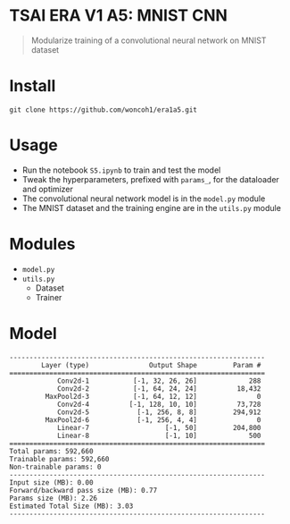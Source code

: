 # TSAI ERA V1 A5: MNIST CNN
> Modularize training of a convolutional neural network on MNIST dataset

# Install
```
git clone https://github.com/woncoh1/era1a5.git
```

# Usage
- Run the notebook `S5.ipynb` to train and test the model
- Tweak the hyperparameters, prefixed with `params_`, for the dataloader and optimizer
- The convolutional neural network model is in the `model.py` module
- The MNIST dataset and the training engine are in the `utils.py` module

# Modules
- `model.py`
- `utils.py`
  - Dataset
  - Trainer

# Model
```
----------------------------------------------------------------
        Layer (type)               Output Shape         Param #
================================================================
            Conv2d-1           [-1, 32, 26, 26]             288
            Conv2d-2           [-1, 64, 24, 24]          18,432
         MaxPool2d-3           [-1, 64, 12, 12]               0
            Conv2d-4          [-1, 128, 10, 10]          73,728
            Conv2d-5            [-1, 256, 8, 8]         294,912
         MaxPool2d-6            [-1, 256, 4, 4]               0
            Linear-7                   [-1, 50]         204,800
            Linear-8                   [-1, 10]             500
================================================================
Total params: 592,660
Trainable params: 592,660
Non-trainable params: 0
----------------------------------------------------------------
Input size (MB): 0.00
Forward/backward pass size (MB): 0.77
Params size (MB): 2.26
Estimated Total Size (MB): 3.03
----------------------------------------------------------------  
```
